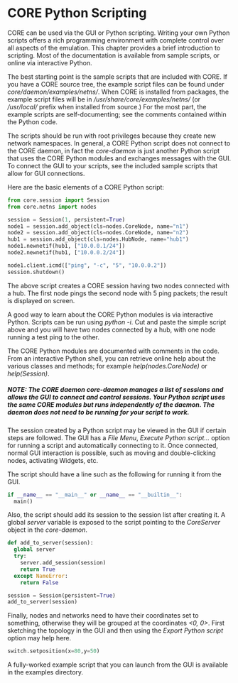 
# CORE Python Scripting

CORE can be used via the GUI or Python scripting. Writing your own Python scripts offers a rich programming environment with complete control over all aspects of the emulation. This chapter provides a brief introduction to scripting. Most of the documentation is available from sample scripts, or online via interactive Python.

The best starting point is the sample scripts that are included with CORE. If you have a CORE source tree, the example script files can be found under *core/daemon/examples/netns/*. When CORE is installed from packages, the example script files will be in */usr/share/core/examples/netns/* (or */usr/local/* prefix when installed from source.) For the most part, the example scripts are self-documenting; see the comments contained within the Python code.

The scripts should be run with root privileges because they create new network namespaces. In general, a CORE Python script does not connect to the CORE daemon, in fact the *core-daemon* is just another Python script that uses the CORE Python modules and exchanges messages with the GUI. To connect the GUI to your scripts, see the included sample scripts that allow for GUI connections.

Here are the basic elements of a CORE Python script:

```python
from core.session import Session
from core.netns import nodes

session = Session(1, persistent=True)
node1 = session.add_object(cls=nodes.CoreNode, name="n1")
node2 = session.add_object(cls=nodes.CoreNode, name="n2")
hub1 = session.add_object(cls=nodes.HubNode, name="hub1")
node1.newnetif(hub1, ["10.0.0.1/24"])
node2.newnetif(hub1, ["10.0.0.2/24"])

node1.client.icmd(["ping", "-c", "5", "10.0.0.2"])
session.shutdown()
```

The above script creates a CORE session having two nodes connected with a hub. The first node pings the second node with 5 ping packets; the result is displayed on screen.

A good way to learn about the CORE Python modules is via interactive Python. Scripts can be run using *python -i*. Cut and paste the simple script above and you will have two nodes connected by a hub, with one node running a test ping to the other.

The CORE Python modules are documented with comments in the code. From an interactive Python shell, you can retrieve online help about the various classes and methods; for example *help(nodes.CoreNode)* or *help(Session)*.

##### *NOTE:* The CORE daemon *core-daemon* manages a list of sessions and allows the GUI to connect and control sessions. Your Python script uses the same CORE modules but runs independently of the daemon. The daemon does not need to be running for your script to work.

The session created by a Python script may be viewed in the GUI if certain steps are followed. The GUI has a *File Menu*, *Execute Python script...* option for running a script and automatically connecting to it. Once connected, normal GUI interaction is possible, such as moving and double-clicking nodes, activating Widgets, etc.

The script should have a line such as the following for running it from the GUI.

```python
if __name__ == "__main__" or __name__ == "__builtin__":
  main()
```

Also, the script should add its session to the session list after creating it. A global *server* variable is exposed to the script pointing to the *CoreServer* object in the *core-daemon*.

```python
def add_to_server(session):     
  global server
  try:
    server.add_session(session)
    return True
  except NameError:
    return False

session = Session(persistent=True)
add_to_server(session)
```

Finally, nodes and networks need to have their coordinates set to something, otherwise they will be grouped at the coordinates *<0, 0>*. First sketching the topology in the GUI and then using the *Export Python script* option may help here.

```python
switch.setposition(x=80,y=50)
```

A fully-worked example script that you can launch from the GUI is available in the examples directory.
